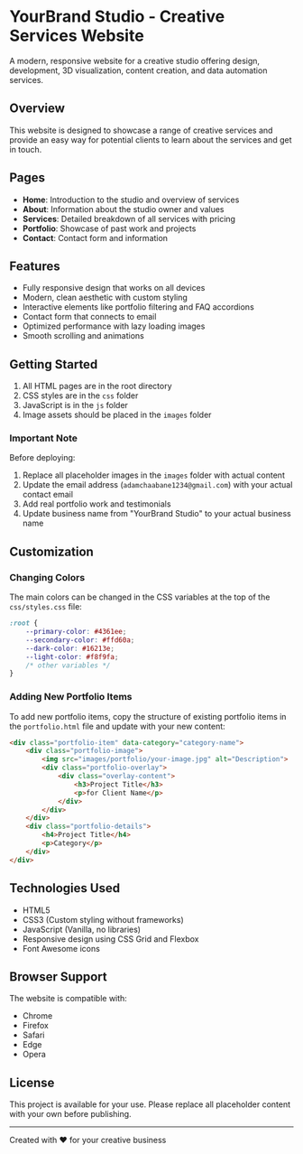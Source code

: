 # YourBrand Studio - Creative Services Website

A modern, responsive website for a creative studio offering design, development, 3D visualization, content creation, and data automation services.

## Overview

This website is designed to showcase a range of creative services and provide an easy way for potential clients to learn about the services and get in touch.

## Pages

- **Home**: Introduction to the studio and overview of services
- **About**: Information about the studio owner and values
- **Services**: Detailed breakdown of all services with pricing
- **Portfolio**: Showcase of past work and projects
- **Contact**: Contact form and information

## Features

- Fully responsive design that works on all devices
- Modern, clean aesthetic with custom styling
- Interactive elements like portfolio filtering and FAQ accordions
- Contact form that connects to email
- Optimized performance with lazy loading images
- Smooth scrolling and animations

## Getting Started

1. All HTML pages are in the root directory
2. CSS styles are in the `css` folder
3. JavaScript is in the `js` folder
4. Image assets should be placed in the `images` folder

### Important Note

Before deploying:

1. Replace all placeholder images in the `images` folder with actual content
2. Update the email address (`adamchaabane1234@gmail.com`) with your actual contact email
3. Add real portfolio work and testimonials
4. Update business name from "YourBrand Studio" to your actual business name

## Customization

### Changing Colors

The main colors can be changed in the CSS variables at the top of the `css/styles.css` file:

```css
:root {
    --primary-color: #4361ee;
    --secondary-color: #ffd60a;
    --dark-color: #16213e;
    --light-color: #f8f9fa;
    /* other variables */
}
```

### Adding New Portfolio Items

To add new portfolio items, copy the structure of existing portfolio items in the `portfolio.html` file and update with your new content:

```html
<div class="portfolio-item" data-category="category-name">
    <div class="portfolio-image">
        <img src="images/portfolio/your-image.jpg" alt="Description">
        <div class="portfolio-overlay">
            <div class="overlay-content">
                <h3>Project Title</h3>
                <p>for Client Name</p>
            </div>
        </div>
    </div>
    <div class="portfolio-details">
        <h4>Project Title</h4>
        <p>Category</p>
    </div>
</div>
```

## Technologies Used

- HTML5
- CSS3 (Custom styling without frameworks)
- JavaScript (Vanilla, no libraries)
- Responsive design using CSS Grid and Flexbox
- Font Awesome icons

## Browser Support

The website is compatible with:
- Chrome
- Firefox
- Safari
- Edge
- Opera

## License

This project is available for your use. Please replace all placeholder content with your own before publishing.

---

Created with ❤️ for your creative business 